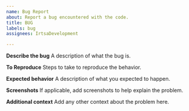 ```yaml
---
name: Bug Report
about: Report a bug encountered with the code.
title: BUG
labels: bug
assignees: IrtsaDevelopment

---
```


**Describe the bug**
A description of what the bug is.


**To Reproduce**
Steps to take to reproduce the behavior.


**Expected behavior**
A description of what you expected to happen.


**Screenshots**
If applicable, add screenshots to help explain the problem.


**Additional context**
Add any other context about the problem here.
